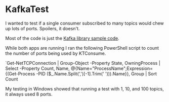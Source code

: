 # KafkaTest
I wanted to test if a single consumer subscribed to many topics would chew up lots of ports. Spoilers, it doesn't.

Most of the code is just the [Kafka library sample code](https://github.com/confluentinc/confluent-kafka-dotnet).

While both apps are running I ran the following PowerShell script to count the number of ports being used by KTConsume.

`Get-NetTCPConnection | Group-Object -Property State, OwningProcess | Select -Property Count, Name, @{Name="ProcessName";Expression={(Get-Process -PID ($_.Name.Split(',')[-1].Trim(' '))).Name}}, Group | Sort Count

My testing in Windows showed that running a test with 1, 10, and 100 topics, it always used 8 ports.
